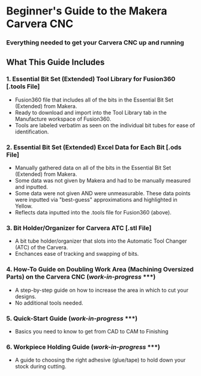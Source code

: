 # Beginner's Guide to the Makera Carvera CNC
### Everything needed to get your Carvera CNC up and running

## What This Guide Includes
### 1. Essential Bit Set (Extended) Tool Library for Fusion360 **[.tools File]**
   - Fusion360 file that includes all of the bits in the Essential Bit Set (Extended) from Makera.
   - Ready to download and import into the Tool Library tab in the Manufacture workspace of Fusion360.
   - Tools are labeled verbatim as seen on the individual bit tubes for ease of identification.
### 2. Essential Bit Set (Extended) Excel Data for Each Bit **[.ods File]**
   - Manually gathered data on all of the bits in the Essential Bit Set (Extended) from Makera.
   - Some data was not given by Makera and had to be manually measured and inputted.
   - Some data were not given AND were unmeasurable. These data points were inputted via "best-guess" approximations and highlighted in Yellow.
   - Reflects data inputted into the .tools file for Fusion360 (above).
### 3. Bit Holder/Organizer for Carvera ATC **[.stl File]**
   - A bit tube holder/organizer that slots into the Automatic Tool Changer (ATC) of the Carvera.  
   - Enchances ease of tracking and swapping of bits.
### 4. How-To Guide on Doubling Work Area (Machining Oversized Parts) on the Carvera CNC (*work-in-progress* ***)
   - A step-by-step guide on how to increase the area in which to cut your designs.
   - No additional tools needed.
### 5. Quick-Start Guide (*work-in-progress* ***)
   - Basics you need to know to get from CAD to CAM to Finishing
### 6. Workpiece Holding Guide (*work-in-progress* ***)
   - A guide to choosing the right adhesive (glue/tape) to hold down your stock during cutting.
